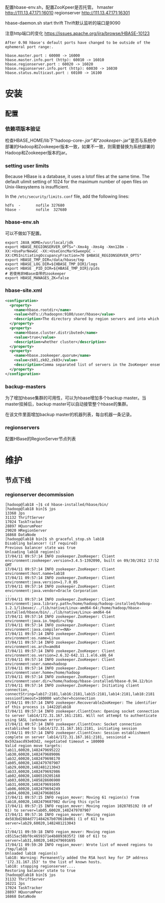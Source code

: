 配置hbase-env.sh，配置ZooKpeer是否托管。
hmaster http://111.13.47.171:16010
regionserver http://111.13.47.171:16301

hbase-daemon.sh start thrift
Thrift默认监听的端口是9090

注意http端口的变化
https://issues.apache.org/jira/browse/HBASE-10123

    After 0.98 hbase's default ports have changed to be outside of the ephemeral port range:.

    hbase.master.port : 60000 -> 16000
    hbase.master.info.port (http): 60010 -> 16010
    hbase.regionserver.port : 60020 -> 16020
    hbase.regionserver.info.port (http): 60030 -> 16030
    hbase.status.multicast.port : 60100 -> 16100



# 安装

## 配置

### 依赖项版本验证

检查HBASE_HOME/lib下“hadoop-core-*.jar”和“zookeeper-*.jar”是否与系统中部署的Hadoop和Zookeeper版本一致，如果不一致，则需要替换为系统部署的Hadoop和Zookeeper版本的jar。

### setting user limits

Because HBase is a database, it uses a lotof files at the same time. The default ulimit setting of 1024 for the maximum number of open files on Unix-likesystems is insufficient.

In the  `/etc/security/limits.conf` file, add the following lines:

```
hdfs  -       nofile 327680
hbase -       nofile  327680
```

### hbase-env.sh

可以不做如下配置。

```shell
export JAVA_HOME=/usr/local/jdk
export HBASE_REGIONSERVER_OPTS="-Xmx4g -Xms4g -Xmn128m -XX:+UseParNewGC -XX:+UseConcMarkSweepGC -XX:CMSInitiatingOccupancyFraction=70 $HBASE_REGIONSERVER_OPTS"
export HBASE_TMP_DIR=/data/hbase/tmp
export HBASE_LOG_DIR=${HBASE_TMP_DIR}/logs
export HBASE _PID_DIR=${HBASE_TMP_DIR}/pids
# 若使用非HBase自带的zookeeper
export HBASE_MANAGES_ZK=false
```

### hbase-site.xml

```xml
<configuration>
  <property>
    <name>hbase.rootdir</name>
    <value>hdfs://hadoopnn:9100/user/hbase</value>
    <description>The directory shared by region servers and into which HBase persists. Please refer to `fs.defaultFS`</description>
  </property>
  <property>
    <name>hbase.cluster.distributed</name>
    <value>true</value>
    <description>whether cluster</description>
  </property>
  <property>
    <name>hbase.zookeeper.quorum</name>
    <value>zk01,zk02,zk03</value>
    <description>Comma separated list of servers in the ZooKeeper ensemble</description>
  </property>
</configuration>
```

### backup-masters

为了增加hbase集群的可用性，可以为hbase增加多个backup master。当master挂掉后，backup master可以自动接管整个hbase的集群。

在该文件里面增加backup master的机器列表，每台机器一条记录。

### regionservers

配置HBase的RegionServer节点列表

# 维护

## 节点下线

### regionserver decommission

```shell
[hadoop@lab18 ~]$ cd hbase-installed/hbase/bin/
[hadoop@lab18 bin]$ jps
13368 Jps
31132 ThriftServer
17024 TaskTracker
28897 HQuorumPeer
29020 HRegionServer
16868 DataNode
[hadoop@lab18 bin]$ sh graceful_stop.sh lab18
Disabling balancer! (if required)
Previous balancer state was true
Unloading lab18 region(s)
17/04/11 09:57:14 INFO zookeeper.ZooKeeper: Client environment:zookeeper.version=3.4.5-1392090, built on 09/30/2012 17:52 GMT
17/04/11 09:57:14 INFO zookeeper.ZooKeeper: Client environment:host.name=lab18
17/04/11 09:57:14 INFO zookeeper.ZooKeeper: Client environment:java.version=1.7.0_05
17/04/11 09:57:14 INFO zookeeper.ZooKeeper: Client environment:java.vendor=Oracle Corporation
...
17/04/11 09:57:14 INFO zookeeper.ZooKeeper: Client environment:java.library.path=/home/hadoop/hadoop-installed/hadoop-1.2.1/libexec/../lib/native/Linux-amd64-64:/home/hadoop/hbase-installed/hbase/bin/../lib/native/Linux-amd64-64
17/04/11 09:57:14 INFO zookeeper.ZooKeeper: Client environment:java.io.tmpdir=/tmp
17/04/11 09:57:14 INFO zookeeper.ZooKeeper: Client environment:java.compiler=<NA>
17/04/11 09:57:14 INFO zookeeper.ZooKeeper: Client environment:os.name=Linux
17/04/11 09:57:14 INFO zookeeper.ZooKeeper: Client environment:os.arch=amd64
17/04/11 09:57:14 INFO zookeeper.ZooKeeper: Client environment:os.version=2.6.32-642.11.1.el6.x86_64
17/04/11 09:57:14 INFO zookeeper.ZooKeeper: Client environment:user.name=hadoop
17/04/11 09:57:14 INFO zookeeper.ZooKeeper: Client environment:user.home=/home/hadoop
17/04/11 09:57:14 INFO zookeeper.ZooKeeper: Client environment:user.dir=/home/hadoop/hbase-installed/hbase-0.94.12/bin
17/04/11 09:57:14 INFO zookeeper.ZooKeeper: Initiating client connection, connectString=lab17:2181,lab16:2181,lab15:2181,lab14:2181,lab18:2181 sessionTimeout=180000 watcher=hconnection
17/04/11 09:57:14 INFO zookeeper.RecoverableZooKeeper: The identifier of this process is 14422@lab18
17/04/11 09:57:14 INFO zookeeper.ClientCnxn: Opening socket connection to server lab14/172.31.167.161:2181. Will not attempt to authenticate using SASL (unknown error)
17/04/11 09:57:14 INFO zookeeper.ClientCnxn: Socket connection established to lab14/172.31.167.161:2181, initiating session
17/04/11 09:57:14 INFO zookeeper.ClientCnxn: Session establishment complete on server lab14/172.31.167.161:2181, sessionid = 0x592aacd93e03d2, negotiated timeout = 180000
Valid region move targets:
lab11,60020,1482479695222
lab30,60020,1482479689006
lab32,60020,1482479698170
lab05,60020,1482479707907
lab29,60020,1482481213043
lab33,60020,1482479692986
lab02,60020,1486519205168
lab03,60020,1485828606900
lab31,60020,1482479691695
lab06,60020,1482479694249
lab04,60020,1482479686554
17/04/11 09:57:15 INFO region_mover: Moving 61 region(s) from lab18,60020,1482479687982 during this cycle
17/04/11 09:57:15 INFO region_mover: Moving region 1028785192 (0 of 61) to server=lab05,60020,1482479707907
17/04/11 09:57:16 INFO region_mover: Moving region de583bd2884d771484267b070618e061 (1 of 61) to server=lab29,60020,1482481213043
...
17/04/11 09:59:18 INFO region_mover: Moving region c8515ac58bf0c4659371e4b8893835f2 (60 of 61) to server=lab31,60020,1482479691695
17/04/11 09:59:20 INFO region_mover: Wrote list of moved regions to /tmp/lab18
Unloaded lab18 region(s)
lab18: Warning: Permanently added the RSA host key for IP address '172.31.167.153' to the list of known hosts.
lab18: stopping regionserver....
Restoring balancer state to true
[hadoop@lab18 bin]$ jps
31132 ThriftServer
16221 Jps
17024 TaskTracker
28897 HQuorumPeer
16868 DataNode
```
